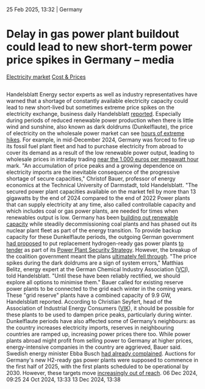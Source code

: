 25 Feb 2025, 13:32
| 
Germany
# Delay in gas power plant buildout could lead to new short-term power price spikes in Germany – media
[Electricity market](https://www.cleanenergywire.org/topics/Electricity+market) [Cost & Prices](https://www.cleanenergywire.org/topics/Cost+%26+Prices)
## 
Handelsblatt
Energy sector experts as well as industry representatives have warned that a shortage of constantly available electricity capacity could lead to new short-lived but sometimes extreme price spikes on the electricity exchange, business daily Handelsblatt [reported](https://www.handelsblatt.com/politik/deutschland/energie-experten-warnen-vor-extremen-strompreisen-weil-kraftwerke-fehlen/100107143.html).
Especially during periods of reduced renewable power production when there is little wind and sunshine, also known as dark doldrums (Dunkelflaute), the price of electricity on the wholesale power market can see [hours of extreme hikes](https://www.cleanenergywire.org/news/short-term-power-prices-spike-amid-new-dunkelflaute-germany-most-customers-unaffected). For example, in mid-December 2024, Germany was forced to fire up its fossil fuel plant fleet and had to purchase electricity from abroad to cover its demand as a result of the low renewable power output, leading to wholesale prices in intraday trading [near the 1,000 euros per megawatt hour](https://www.energy-charts.info/charts/price_spot_market/chart.htm?l=en&c=DE) mark.
"An accumulation of price peaks and a growing dependence on electricity imports are the inevitable consequence of the progressive shortage of secure capacities," Christof Bauer, professor of energy economics at the Technical University of Darmstadt, told Handelsblatt. "The secured power plant capacities available on the market fell by more than 13 gigawatts by the end of 2024 compared to the end of 2022
Power plants that can supply electricity at any time, also called controllable capacity and which includes coal or gas power plants, are needed for times when renewables output is low. Germany has been [building out renewable capacity](https://www.cleanenergywire.org/news/industry-groups-hopeful-after-2024-record-year-onshore-wind-power-germany) while steadily decommissioning coal plants and has phased out its nuclear plant fleet as part of the energy transition.
To provide backup capacity for these Dunkelflaute periods, the outgoing German government [had proposed](https://www.cleanenergywire.org/news/german-govt-hold-first-tender-h2-ready-gas-plants-early-2025) to put replacement hydrogen-ready gas power plants [to tender](https://www.cleanenergywire.org/news/german-govt-hold-first-tender-h2-ready-gas-plants-early-2025) as part of its [Power Plant Security Strategy](https://www.cleanenergywire.org/news/germany-hold-tenders-new-gas-power-plants-soon-promises-capacity-mechanism). However, the breakup of the coalition government meant the plans [ultimately fell through](https://www.cleanenergywire.org/news/germany-delays-gas-plant-decision-2030-state-coal-phase-out-uncertain).
"The price spikes during the dark doldrums are a sign of system errors," Matthias Belitz, energy expert at the German Chemical Industry Association ([VCI](https://www.cleanenergywire.org/experts/vci-german-chemicals-industry-association)), told Handelsblatt. "Until these have been reliably rectified, we should explore all options to minimise them."
Bauer called for existing reserve power plants to be connected to the grid each winter in the coming years. These "grid reserve" plants have a combined capacity of 9.9 GW, Handelsblatt reported. According to Christian Seyfert, head of the Association of Industrial Energy Consumers ([VIK](https://www.cleanenergywire.org/experts/vik-association-energy-intensive-businesses)), it should be possible for these plants to be used to dampen price peaks, particularly during winter.
Dunkelflaute periods have also affected some of Germany’s neighbours: as the country increases electricity imports, reserves in neighbouring countries are ramped up, increasing power prices there too. While power plants abroad might profit from selling power to Germany at higher prices, energy-intensive companies in the country are aggrieved, Bauer said. Swedish energy minister Ebba Busch [had already complained](https://www.france24.com/en/live-news/20241220-sweden-sees-red-over-germany-s-energy-policy).
Auctions for Germany's new H2-ready gas power plants were supposed to commence in the first half of 2025, with the first plants scheduled to be operational by 2030. However, these targets move [increasingly out of reach](https://www.cleanenergywire.org/news/vote25-construction-new-gas-power-plants-must-be-top-priority-next-government-energy-industry).
06 Dec 2024, 09:25
24 Oct 2024, 13:33
13 Dec 2024, 13:38